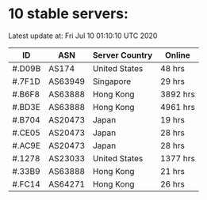 # 10 stable servers:

Latest update at: Fri Jul 10 01:10:10 UTC 2020

| ID | ASN | Server Country | Online |
| -- | --- | -------------- | ------ |
| #.D09B | AS174 | United States | 48 hrs |
| #.7F1D | AS63949 | Singapore | 29 hrs |
| #.B6F8 | AS63888 | Hong Kong | 3892 hrs |
| #.BD3E | AS63888 | Hong Kong | 4961 hrs |
| #.B704 | AS20473 | Japan | 19 hrs |
| #.CE05 | AS20473 | Japan | 28 hrs |
| #.AC9E | AS20473 | Japan | 28 hrs |
| #.1278 | AS23033 | United States | 1377 hrs |
| #.33B9 | AS63888 | Hong Kong | 21 hrs |
| #.FC14 | AS64271 | Hong Kong | 26 hrs |

